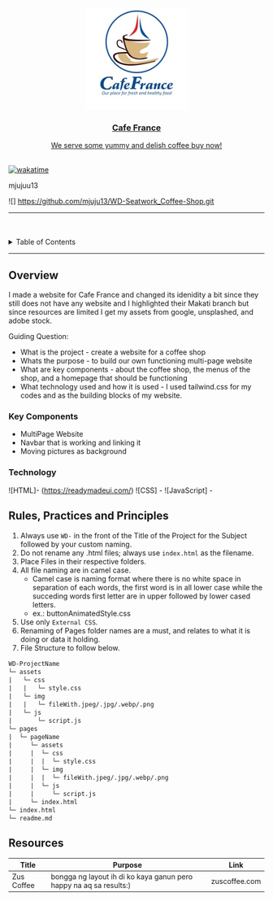 <a name="readme-top">

<br/>

<br />
<div align="center">
  <a href="https://github.com/zyx-0314/">
  <!-- TODO: If you want to add logo or banner you can add it here -->
    <img src="./assets/img/cafefrance_corp__logo.jfif"
  </a>
<!-- TODO: Change Title to the name of the title of your Project -->
  <h3 align="center">Cafe France</h3>
</div>
<!-- TODO: Make a short description -->
<div align="center">
  We serve some yummy and delish coffee buy now!
</div>

<br />

[![wakatime](https://wakatime.com/badge/user/885e76dd-c38c-4c2c-82d0-b6b3b8054de8/project/af508dff-48fe-47a9-b672-b6c048e2af45.svg)](https://wakatime.com/badge/user/885e76dd-c38c-4c2c-82d0-b6b3b8054de8/project/af508dff-48fe-47a9-b672-b6c048e2af45)

<!-- TODO: Change the zyx-0314 into your github username  --> mjujuu13
<!-- TODO: Change the WD-Template-Project into the same name of your folder -->
![] https://github.com/mjuju13/WD-Seatwork_Coffee-Shop.git

---

<br />
<br />

<!-- TODO: If you want to add more layers for your readme -->
<details>
  <summary>Table of Contents</summary>
  <ol>
    <li>
      <a href="#overview">Overview</a>
      <ol>
        <li>
          <a href="#key-components">Key Components</a>
        </li>
        <li>
          <a href="#technology">Technology</a>
        </li>
      </ol>
    </li>
    <li>
      <a href="#rule,-practices-and-principles">Rules, Practices and Principles</a>
    </li>
    <li>
      <a href="#resources">Resources</a>
    </li>
  </ol>
</details>

---

## Overview

<!-- TODO: To be changed -->
<!-- The following are just sample -->
I made a website for Cafe France and changed its idenidity a bit since they still does not have any website and I highlighted their Makati branch but since resources are limited I get my assets from google, unsplashed, and adobe stock.

Guiding Question:
- What is the project - create a website for a coffee shop
- Whats the purpose - to build our own functioning multi-page website
- What are key components - about the coffee shop, the menus of the shop, and a homepage that should be functioning
- What technology used and how it is used - I used tailwind.css for my codes and as the building blocks of my website.

### Key Components
<!-- TODO: List of Key Components -->
<!-- The following are just sample -->
- MultiPage Website
- Navbar that is working and linking it
- Moving pictures as background

### Technology
<!-- TODO: List of Technology Used -->
![HTML]- (https://readymadeui.com/)
![CSS] -
![JavaScript] -

## Rules, Practices and Principles
1. Always use `WD-` in the front of the Title of the Project for the Subject followed by your custom naming.
2. Do not rename any .html files; always use `index.html` as the filename.
3. Place Files in their respective folders.
4. All file naming are in camel case.
   - Camel case is naming format where there is no white space in separation of each words, the first word is in all lower case while the succeding words first letter are in upper followed by lower cased letters.
   - ex.: buttonAnimatedStyle.css
5. Use only `External CSS`.
6. Renaming of Pages folder names are a must, and relates to what it is doing or data it holding.
7. File Structure to follow below.

```
WD-ProjectName
└─ assets
|   └─ css
|   |   └─ style.css
|   └─ img
|   |   └─ fileWith.jpeg/.jpg/.webp/.png
|   └─ js
|       └─ script.js
└─ pages
|  └─ pageName
|     └─ assets
|     |  └─ css
|     |  |  └─ style.css
|     |  └─ img
|     |  |  └─ fileWith.jpeg/.jpg/.webp/.png
|     |  └─ js
|     |     └─ script.js
|     └─ index.html
└─ index.html
└─ readme.md
```

## Resources

<!-- TODO: Add References -->
| Title | Purpose | Link |
|-|-|-|
| Zus Coffee | bongga ng layout ih di ko kaya ganun pero happy na aq sa results:) | zuscoffee.com |
